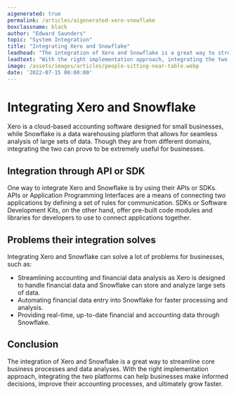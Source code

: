 ```yaml
---
aigenerated: true
permalink: /articles/aigenerated-xero-snowflake
boxclassname: black
author: "Edward Saunders"
topic: "System Integration"
title: "Integrating Xero and Snowflake"
leadhead: "The integration of Xero and Snowflake is a great way to streamline core business processes and data analyses"
leadtext: "With the right implementation approach, integrating the two platforms can help businesses make informed decisions, improve their accounting processes, and ultimately grow faster."
image: /assets/images/articles/people-sitting-near-table.webp
date: '2022-07-15 00:00:00'
---
```

<div class="arttext">    <h1>Integrating Xero and Snowflake</h1>
    <p>Xero is a cloud-based accounting software designed for small businesses, while Snowflake is a data warehousing platform that allows for seamless analysis of large sets of data. Though they are from different domains, integrating the two can prove to be extremely useful for businesses.</p>
    <h2>Integration through API or SDK</h2>
    <p>One way to integrate Xero and Snowflake is by using their APIs or SDKs. APIs or Application Programming Interfaces are a means of connecting two applications by defining a set of rules for communication. SDKs or Software Development Kits, on the other hand, offer pre-built code modules and libraries for developers to use to connect applications together.</p>
    <h2>Problems their integration solves</h2>
    <p>Integrating Xero and Snowflake can solve a lot of problems for businesses, such as:</p>
    <ul>
      <li>Streamlining accounting and financial data analysis as Xero is designed to handle financial data and Snowflake can store and analyze large sets of data.</li>
      <li>Automating financial data entry into Snowflake for faster processing and analysis.</li>
      <li>Providing real-time, up-to-date financial and accounting data through Snowflake.</li>
    </ul>
    <h2>Conclusion</h2>
    <p>The integration of Xero and Snowflake is a great way to streamline core business processes and data analyses. With the right implementation approach, integrating the two platforms can help businesses make informed decisions, improve their accounting processes, and ultimately grow faster.</p>
</div>